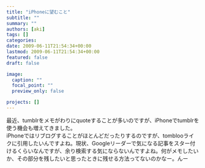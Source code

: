 ```yaml
---
title: "iPhoneに望むこと"
subtitle: ""
summary: ""
authors: [aki]
tags: []
categories: 
date: 2009-06-11T21:54:34+00:00
lastmod: 2009-06-11T21:54:34+00:00
featured: false
draft: false

image:
  caption: ""
  focal_point: ""
  preview_only: false

projects: []
---
```

最近、tumblrをメモがわりにquoteすることが多いのですが、iPhoneでtumblrを使う機会も増えてきました。  
iPhoneではリブログすることがほとんどだったりするのですが、tomblooライクに引用したいんですよね。現状、Googleリーダーで気になる記事をスター付けるくらいなんですが、余り検索する気にならないんですよね。何がメモしたいか、その部分を残したいと思ったときに残せる方法ってないのかなー。んー


